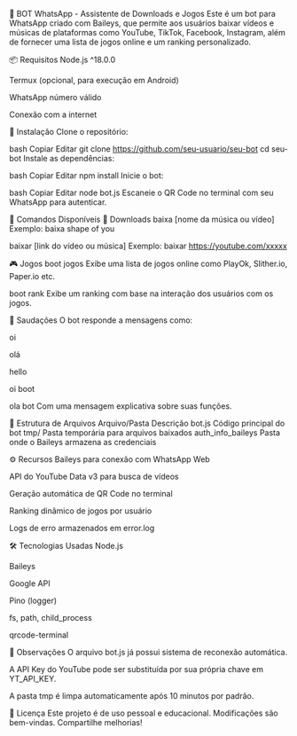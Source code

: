 🤖 BOT WhatsApp - Assistente de Downloads e Jogos
Este é um bot para WhatsApp criado com Baileys, que permite aos usuários baixar vídeos e músicas de plataformas como YouTube, TikTok, Facebook, Instagram, além de fornecer uma lista de jogos online e um ranking personalizado.

📦 Requisitos
Node.js ^18.0.0

Termux (opcional, para execução em Android)

WhatsApp número válido

Conexão com a internet

🚀 Instalação
Clone o repositório:

bash
Copiar
Editar
git clone https://github.com/seu-usuario/seu-bot
cd seu-bot
Instale as dependências:

bash
Copiar
Editar
npm install
Inicie o bot:

bash
Copiar
Editar
node bot.js
Escaneie o QR Code no terminal com seu WhatsApp para autenticar.

📌 Comandos Disponíveis
🎵 Downloads
baixa [nome da música ou vídeo]
Exemplo: baixa shape of you

baixar [link do vídeo ou música]
Exemplo: baixar https://youtube.com/xxxxx

🎮 Jogos
boot jogos
Exibe uma lista de jogos online como PlayOk, Slither.io, Paper.io etc.

boot rank
Exibe um ranking com base na interação dos usuários com os jogos.

👋 Saudações
O bot responde a mensagens como:

oi

olá

hello

oi boot

ola bot
Com uma mensagem explicativa sobre suas funções.

📁 Estrutura de Arquivos
Arquivo/Pasta	Descrição
bot.js	Código principal do bot
tmp/	Pasta temporária para arquivos baixados
auth_info_baileys	Pasta onde o Baileys armazena as credenciais

⚙️ Recursos
Baileys para conexão com WhatsApp Web

API do YouTube Data v3 para busca de vídeos

Geração automática de QR Code no terminal

Ranking dinâmico de jogos por usuário

Logs de erro armazenados em error.log

🛠 Tecnologias Usadas
Node.js

Baileys

Google API

Pino (logger)

fs, path, child_process

qrcode-terminal

📌 Observações
O arquivo bot.js já possui sistema de reconexão automática.

A API Key do YouTube pode ser substituída por sua própria chave em YT_API_KEY.

A pasta tmp é limpa automaticamente após 10 minutos por padrão.

📜 Licença
Este projeto é de uso pessoal e educacional. Modificações são bem-vindas. Compartilhe melhorias!
